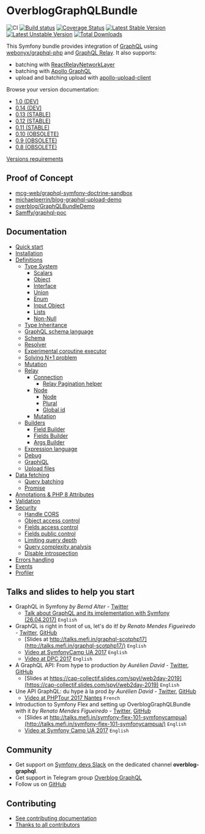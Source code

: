 OverblogGraphQLBundle
======================

![CI](https://github.com/overblog/GraphQLBundle/workflows/CI/badge.svg?branch=0.14)
[![Build status](https://ci.appveyor.com/api/projects/status/7ksxlcgwt40q74hv/branch/0.14?svg=true)](https://ci.appveyor.com/project/overblog/graphqlbundle/branch/0.14)
[![Coverage Status](https://coveralls.io/repos/github/overblog/GraphQLBundle/badge.svg?branch=0.14)](https://coveralls.io/github/overblog/GraphQLBundle?branch=0.14)
[![Latest Stable Version](https://poser.pugx.org/overblog/graphql-bundle/version)](https://packagist.org/packages/overblog/graphql-bundle)
[![Latest Unstable Version](https://poser.pugx.org/overblog/graphql-bundle/v/unstable)](https://packagist.org/packages/overblog/graphql-bundle)
[![Total Downloads](https://poser.pugx.org/overblog/graphql-bundle/downloads)](https://packagist.org/packages/overblog/graphql-bundle)

This Symfony bundle provides integration of [GraphQL](https://facebook.github.io/graphql/) using [webonyx/graphql-php](https://github.com/webonyx/graphql-php)
and [GraphQL Relay](https://facebook.github.io/relay/docs/en/graphql-server-specification.html).
It also supports:
* batching with [ReactRelayNetworkLayer](https://github.com/nodkz/react-relay-network-layer)
* batching with [Apollo GraphQL](https://www.apollographql.com/docs/react/api/link/apollo-link-batch-http/)
* upload and batching upload with [apollo-upload-client](https://github.com/jaydenseric/apollo-upload-client)

Browse your version documentation:

* [1.0 (DEV)](https://github.com/overblog/GraphQLBundle/blob/master/README.md)
* [0.14 (DEV)](https://github.com/overblog/GraphQLBundle/blob/0.14/README.md)
* [0.13 (STABLE)](https://github.com/overblog/GraphQLBundle/blob/0.13/README.md)
* [0.12 (STABLE)](https://github.com/overblog/GraphQLBundle/blob/0.12/README.md)
* [0.11 (STABLE)](https://github.com/overblog/GraphQLBundle/blob/0.11/README.md)
* [0.10 (OBSOLETE)](https://github.com/overblog/GraphQLBundle/blob/0.10/README.md)
* [0.9  (OBSOLETE)](https://github.com/overblog/GraphQLBundle/blob/0.9/README.md)
* [0.8  (OBSOLETE)](https://github.com/overblog/GraphQLBundle/blob/0.8/README.md)

[Versions requirements](docs/index.md#versions-requirements)

Proof of Concept
-----------------

* [mcg-web/graphql-symfony-doctrine-sandbox](https://github.com/mcg-web/graphql-symfony-doctrine-sandbox)
* [michaelperrin/blog-graphql-upload-demo](https://github.com/michaelperrin/blog-graphql-upload-demo)
* [overblog/GraphQLBundleDemo](https://github.com/overblog/GraphQLBundleDemo)
* [Samffy/graphql-poc](https://github.com/Samffy/graphql-poc)

Documentation
-------------

- [Quick start](docs/definitions/quick-start.md)
- [Installation](docs/index.md)
- [Definitions](docs/definitions/index.md)
  - [Type System](docs/definitions/type-system/index.md)
    - [Scalars](docs/definitions/type-system/scalars.md)
    - [Object](docs/definitions/type-system/object.md)
    - [Interface](docs/definitions/type-system/interface.md)
    - [Union](docs/definitions/type-system/union.md)
    - [Enum](docs/definitions/type-system/enum.md)
    - [Input Object](docs/definitions/type-system/input-object.md)
    - [Lists](docs/definitions/type-system/lists.md)
    - [Non-Null](docs/definitions/type-system/non-null.md)
  - [Type Inheritance](docs/definitions/type-inheritance.md)
  - [GraphQL schema language](docs/definitions/graphql-schema-language.md)
  - [Schema](docs/definitions/schema.md)
  - [Resolver](docs/definitions/resolver.md)
  - [Experimental coroutine executor](docs/definitions/coroutine-executor.md)
  - [Solving N+1 problem](docs/definitions/solving-n-plus-1-problem.md)
  - [Mutation](docs/definitions/mutation.md)
  - [Relay](docs/definitions/relay/index.md)
    - [Connection](docs/definitions/relay/connection.md)
      - [Relay Pagination helper](docs/helpers/relay-paginator.md)
    - [Node](docs/definitions/relay/node/index.md)
      - [Node](docs/definitions/relay/node/node.md)
      - [Plural](docs/definitions/relay/node/plural.md)
      - [Global id](docs/definitions/relay/node/global-id.md)
    - [Mutation](docs/definitions/relay/mutation.md)
  - [Builders](docs/definitions/builders/index.md)
    - [Field Builder](docs/definitions/builders/field.md)
    - [Fields Builder](docs/definitions/builders/fields.md)
    - [Args Builder](docs/definitions/builders/args.md)
  - [Expression language](docs/definitions/expression-language.md)
  - [Debug](docs/definitions/debug/index.md)
  - [GraphiQL](docs/definitions/graphiql/index.md)
  - [Upload files](docs/definitions/upload-files.md)
- [Data fetching](docs/data-fetching/index.md)
  - [Query batching](docs/data-fetching/batching.md)
  - [Promise](docs/data-fetching/promise.md)
- [Annotations & PHP 8 Attributes](docs/annotations/index.md)
- [Validation](docs/validation/index.md)
- [Security](docs/security/index.md)
  - [Handle CORS](docs/security/handle-cors.md)
  - [Object access control](docs/security/object-access-control.md)
  - [Fields access control](docs/security/fields-access-control.md)
  - [Fields public control](docs/security/fields-public-control.md)
  - [Limiting query depth](docs/security/limiting-query-depth.md)
  - [Query complexity analysis](docs/security/query-complexity-analysis.md)
  - [Disable introspection](docs/security/disable_introspection.md)
- [Errors handling](docs/error-handling/index.md)
- [Events](docs/events/index.md)
- [Profiler](docs/profiler/index.md)

Talks and slides to help you start
----------------------------------

* GraphQL in Symfony *by Bernd Alter* - [Twitter](https://twitter.com/bazoo0815)
  - [Talk about GraphQL and its implementation with Symfony (26.04.2017)](https://www.slideshare.net/berndalter7/graphql-in-symfony) `English`
* GraphQL is right in front of us, let's do it! *by Renato Mendes Figueiredo* - [Twitter](https://twitter.com/renatomefi), [GitHub](https://github.com/renatomefi)
  - [Slides at http://talks.mefi.in/graphql-scotphp17](http://talks.mefi.in/graphql-scotphp17/) `English`
  - [Video at SymfonyCamp UA 2017](https://www.youtube.com/watch?v=jyoYlnCPNgk) `English`
  - [Video at DPC 2017](https://www.youtube.com/watch?v=E7MjoCOGSSY) `English`
* A GraphQL API: From hype to production *by Aurélien David* - [Twitter](https://twitter.com/spyl94), [GitHub](https://github.com/spyl94)
  - [Slides at https://cap-collectif.slides.com/spyl/web2day-2019](https://cap-collectif.slides.com/spyl/web2day-2019) `English`
* Une API GraphQL: du hype à la prod *by Aurélien David* - [Twitter](https://twitter.com/spyl94), [GitHub](https://github.com/spyl94)
  - [Video at PHPTour 2017 Nantes](https://www.youtube.com/watch?v=xbipW6fgD6c) `French`
* Introduction to Symfony Flex and setting up OverblogGraphQLBundle with it *by Renato Mendes Figueiredo* - [Twitter](https://twitter.com/renatomefi), [GitHub](https://github.com/renatomefi)
  - [Slides at http://talks.mefi.in/symfony-flex-101-symfonycampua](http://talks.mefi.in/symfony-flex-101-symfonycampua/) `English`
  - [Video at Symfony Camp UA 2017](https://www.youtube.com/watch?v=lWweoiCI9Hk) `English`

Community
---------

* Get support on [Symfony devs Slack](https://symfony.com/slack-invite)
  on the dedicated channel **overblog-graphql**.
* Get support in Telegram group [Overblog GraphQL](https://t.me/overblog_graphql)
* Follow us on [GitHub](https://github.com/overblog)

Contributing
------------

* [See contributing documentation](CONTRIBUTING.md)
* [Thanks to all contributors](https://github.com/overblog/GraphQLBundle/graphs/contributors)
